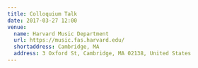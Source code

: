```yaml
---
title: Colloquium Talk
date: 2017-03-27 12:00
venue:
  name: Harvard Music Department
  url: https://music.fas.harvard.edu/
  shortaddress: Cambridge, MA
  address: 3 Oxford St, Cambridge, MA 02138, United States
---
```

